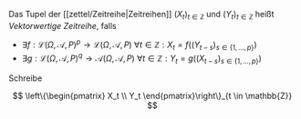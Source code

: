 Das Tupel der [[zettel/Zeitreihe|Zeitreihen]] $(X_t)_{t \in \mathbb{Z}}$ und $(Y_t)_{t \in \mathbb{Z}}$ heißt *Vektorwertige Zeitreihe*, falls
- $\exists f : \mathcal{L}(\Omega, \mathcal{A}, P)^p \to \mathcal{L}(\Omega, \mathcal{A}, P) \ \forall t \in \mathbb{Z} : X_t = f((Y_{t-s})_{s \in \{ 1, \dots, p \}})$
- $\exists g : \mathcal{L}(\Omega, \mathcal{A}, P)^q \to \mathcal{A}(\Omega, \mathcal{A}, P) \ \forall t \in \mathbb{Z} : Y_t = g((X_{t-s})_{s \in \{ 1, \dots, p \}})$

Schreibe

$$
	\left\{\begin{pmatrix}
		X_t \\
		Y_t
	\end{pmatrix}\right\}_{t \in \mathbb{Z}}
$$